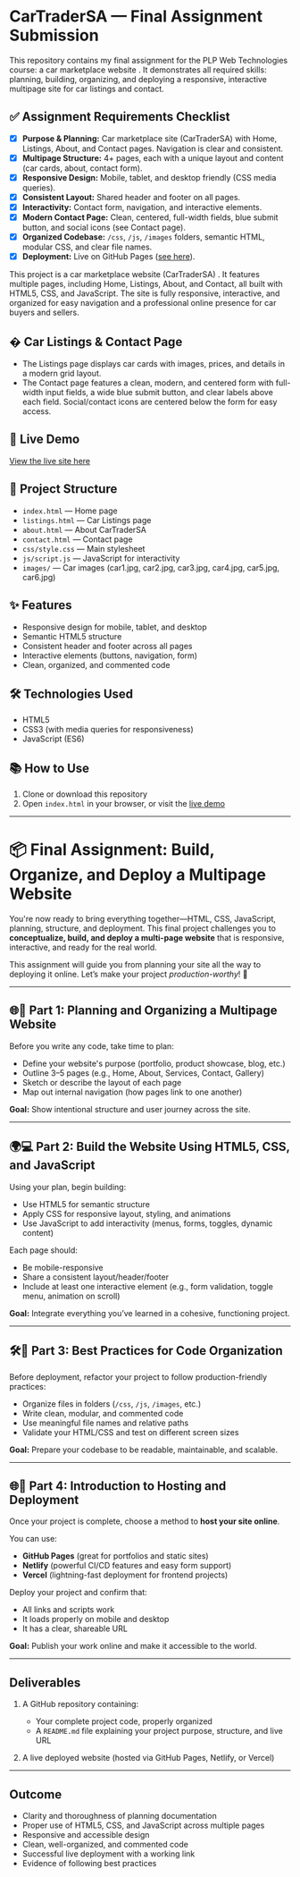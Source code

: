 # CarTraderSA — Final Assignment Submission

This repository contains my final assignment for the PLP Web Technologies course: a car marketplace website . It demonstrates all required skills: planning, building, organizing, and deploying a responsive, interactive multipage site for car listings and contact.

## ✅ Assignment Requirements Checklist

- [X] **Purpose & Planning:** Car marketplace site (CarTraderSA) with Home, Listings, About, and Contact pages. Navigation is clear and consistent.
- [X] **Multipage Structure:** 4+ pages, each with a unique layout and content (car cards, about, contact form).
- [X] **Responsive Design:** Mobile, tablet, and desktop friendly (CSS media queries).
- [X] **Consistent Layout:** Shared header and footer on all pages.
- [X] **Interactivity:** Contact form, navigation, and interactive elements.
- [X] **Modern Contact Page:** Clean, centered, full-width fields, blue submit button, and social icons (see Contact page).
- [X] **Organized Codebase:** `/css`, `/js`, `/images` folders, semantic HTML, modular CSS, and clear file names.
- [X] **Deployment:** Live on GitHub Pages ([see here](https://magwaza51.github.io/plp-webtechnologies-classroom-july2025-july-2025-final-project-and-deployment-Final-Project-and-Depl/)).

This project is a car marketplace website (CarTraderSA) . It features multiple pages, including Home, Listings, About, and Contact, all built with HTML5, CSS, and JavaScript. The site is fully responsive, interactive, and organized for easy navigation and a professional online presence for car buyers and sellers.

## � Car Listings & Contact Page

- The Listings page displays car cards with images, prices, and details in a modern grid layout.
- The Contact page features a clean, modern, and centered form with full-width input fields, a wide blue submit button, and clear labels above each field. Social/contact icons are centered below the form for easy access.

## 🚀 Live Demo

[View the live site here](https://magwaza51.github.io/plp-webtechnologies-classroom-july2025-july-2025-final-project-and-deployment-Final-Project-and-Depl/)


## 📁 Project Structure

- `index.html` — Home page
- `listings.html` — Car Listings page
- `about.html` — About CarTraderSA
- `contact.html` — Contact page
- `css/style.css` — Main stylesheet
- `js/script.js` — JavaScript for interactivity
- `images/` — Car images (car1.jpg, car2.jpg, car3.jpg, car4.jpg, car5.jpg, car6.jpg)

## ✨ Features

- Responsive design for mobile, tablet, and desktop
- Semantic HTML5 structure
- Consistent header and footer across all pages
- Interactive elements (buttons, navigation, form)
- Clean, organized, and commented code

## 🛠️ Technologies Used

- HTML5
- CSS3 (with media queries for responsiveness)
- JavaScript (ES6)

## 📚 How to Use

1. Clone or download this repository
2. Open `index.html` in your browser, or visit the [live demo](https://magwaza51.github.io/plp-webtechnologies-classroom-july2025-july-2025-final-project-and-deployment-Final-Project-and-Depl/)

---

# 📦 Final Assignment: Build, Organize, and Deploy a Multipage Website

You're now ready to bring everything together—HTML, CSS, JavaScript, planning, structure, and deployment. This final project challenges you to **conceptualize, build, and deploy a multi-page website** that is responsive, interactive, and ready for the real world.

This assignment will guide you from planning your site all the way to deploying it online. Let’s make your project *production-worthy*! 🚀

---

## 🌐🎯 Part 1: Planning and Organizing a Multipage Website

Before you write any code, take time to plan:

* Define your website's purpose (portfolio, product showcase, blog, etc.)
* Outline 3–5 pages (e.g., Home, About, Services, Contact, Gallery)
* Sketch or describe the layout of each page
* Map out internal navigation (how pages link to one another)

**Goal:** Show intentional structure and user journey across the site.

---

## 🌍💻 Part 2: Build the Website Using HTML5, CSS, and JavaScript

Using your plan, begin building:

* Use HTML5 for semantic structure
* Apply CSS for responsive layout, styling, and animations
* Use JavaScript to add interactivity (menus, forms, toggles, dynamic content)

Each page should:

* Be mobile-responsive
* Share a consistent layout/header/footer
* Include at least one interactive element (e.g., form validation, toggle menu, animation on scroll)

**Goal:** Integrate everything you’ve learned in a cohesive, functioning project.

---

## 🛠️🚀 Part 3: Best Practices for Code Organization

Before deployment, refactor your project to follow production-friendly practices:

* Organize files in folders (`/css`, `/js`, `/images`, etc.)
* Write clean, modular, and commented code
* Use meaningful file names and relative paths
* Validate your HTML/CSS and test on different screen sizes

**Goal:** Prepare your codebase to be readable, maintainable, and scalable.

---

## 🌐🚀 Part 4: Introduction to Hosting and Deployment

Once your project is complete, choose a method to **host your site online**.

You can use:

* **GitHub Pages** (great for portfolios and static sites)
* **Netlify** (powerful CI/CD features and easy form support)
* **Vercel** (lightning-fast deployment for frontend projects)

Deploy your project and confirm that:

* All links and scripts work
* It loads properly on mobile and desktop
* It has a clear, shareable URL

**Goal:** Publish your work online and make it accessible to the world.

---

## Deliverables

1. A GitHub repository containing:

   * Your complete project code, properly organized
   * A `README.md` file explaining your project purpose, structure, and live URL
2. A live deployed website (hosted via GitHub Pages, Netlify, or Vercel)

---

## Outcome

* Clarity and thoroughness of planning documentation
* Proper use of HTML5, CSS, and JavaScript across multiple pages
* Responsive and accessible design
* Clean, well-organized, and commented code
* Successful live deployment with a working link
* Evidence of following best practices
